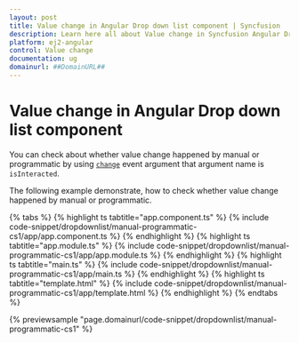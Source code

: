 ```yaml
---
layout: post
title: Value change in Angular Drop down list component | Syncfusion
description: Learn here all about Value change in Syncfusion Angular Drop down list component of Syncfusion Essential JS 2 and more.
platform: ej2-angular
control: Value change 
documentation: ug
domainurl: ##DomainURL##
---
```


# Value change in Angular Drop down list component

You can check about whether value change happened by manual or programmatic by
using [`change`](https://ej2.syncfusion.com/angular/documentation/api/drop-down-list/#change) event argument that argument name is `isInteracted`.

The following example demonstrate, how to check whether value change happened by manual or programmatic.

{% tabs %}
{% highlight ts tabtitle="app.component.ts" %}
{% include code-snippet/dropdownlist/manual-programmatic-cs1/app/app.component.ts %}
{% endhighlight %}
{% highlight ts tabtitle="app.module.ts" %}
{% include code-snippet/dropdownlist/manual-programmatic-cs1/app/app.module.ts %}
{% endhighlight %}
{% highlight ts tabtitle="main.ts" %}
{% include code-snippet/dropdownlist/manual-programmatic-cs1/app/main.ts %}
{% endhighlight %}
{% highlight ts tabtitle="template.html" %}
{% include code-snippet/dropdownlist/manual-programmatic-cs1/app/template.html %}
{% endhighlight %}
{% endtabs %}
  
{% previewsample "page.domainurl/code-snippet/dropdownlist/manual-programmatic-cs1" %}